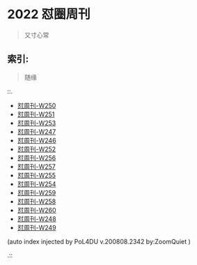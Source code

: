 # 2022 怼圈周刊
> 又寸心常

## 索引:
> 随缘

::.

- [ 怼周刊-W250](250w.md)
- [ 怼周刊-W251](251w.md)
- [ 怼周刊-W253](253w.md)
- [ 怼周刊-W247](247w.md)
- [ 怼周刊-W246](246w.md)
- [ 怼周刊-W252](252w.md)
- [ 怼周刊-W256](256w.md)
- [ 怼周刊-W257](257w.md)
- [ 怼周刊-W255](255w.md)
- [ 怼周刊-W254](254w.md)
- [ 怼周刊-W259](259w.md)
- [ 怼周刊-W258](258w.md)
- [ 怼周刊-W260](260w.md)
- [ 怼周刊-W248](248w.md)
- [ 怼周刊-W249](249w.md)

(auto index injected by 
PoL4DU v.200808.2342 by:ZoomQuiet
)

.::


